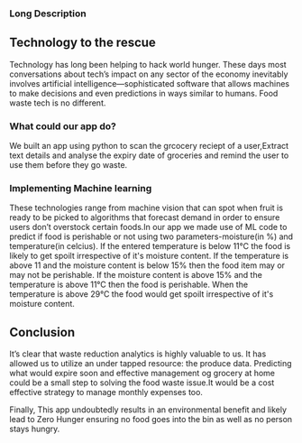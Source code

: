 ### Long Description
## Technology to the rescue
Technology has long been helping to hack world hunger. These days most conversations about tech’s impact on any sector of the economy inevitably involves artificial intelligence—sophisticated software that allows machines to make decisions and even predictions in ways similar to humans. Food waste tech is no different.


### What could our app do?
We built an app using python to scan the grcocery reciept of a user,Extract text details and analyse the expiry date of groceries and remind the user to use them before they go waste.

### Implementing Machine learning
These technologies range from machine vision that can spot when fruit is ready to be picked to algorithms that forecast demand in order to ensure users don’t overstock certain foods.In our app  we made use of ML code to predict if food is perishable or not using two parameters-moisture(in %) and temperature(in celcius). If the entered temperature is below 11°C the food is likely to get spoilt irrespective of it's moisture content. If the temperature is above 11 and the moisture content is below 15% then the food item may or may not be perishable. If the moisture content is above 15% and the temperature is above 11°C then the food is perishable. When the temperature is above 29°C the food would get spoilt irrespective of it's moisture content.

## Conclusion
It’s clear that waste reduction analytics is highly valuable to us. It has allowed us to utilize an under tapped resource: the produce data. Predicting what would expire soon and effective management og grocery at home could be a small step to solving the food waste issue.It would be a cost effective strategy to manage monthly expenses too.

 Finally, This app undoubtedly results in an environmental benefit and likely lead to Zero Hunger ensuring no food goes into the bin as well as no person stays hungry.
